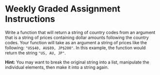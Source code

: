 # Weekly Graded Assignment Instructions

Write a function that will return a string of country codes from an argument that is a string of prices containing dollar amounts following the country codes. Your function will take as an argument a string of prices like the following: ``"US$40, AU$89, JP$200"``. In this example, the function would return the string ``"US, AU, JP"``. 

**Hint:** You may want to break the original string into a list, manipulate the individual elements, then make it into a string again.